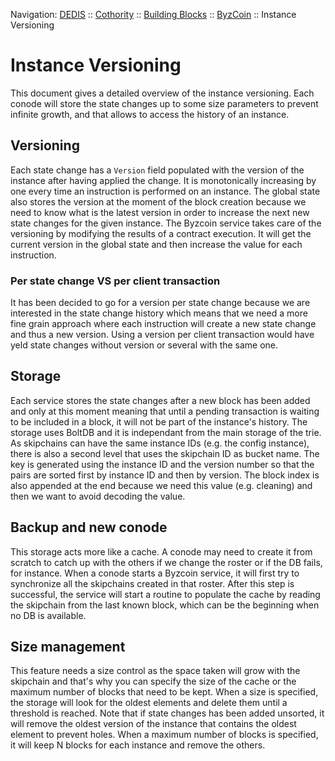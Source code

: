 Navigation: [DEDIS](https://github.com/dedis/doc/tree/master/README.md) ::
[Cothority](https://github.com/dedis/cothority/tree/main/README.md) ::
[Building Blocks](https://github.com/dedis/cothority/tree/main/doc/BuildingBlocks.md) ::
[ByzCoin](README.md) ::
Instance Versioning

# Instance Versioning

This document gives a detailed overview of the instance versioning. Each conode
will store the state changes up to some size parameters to prevent infinite
growth, and that allows to access the history of an instance.

## Versioning

Each state change has a `Version` field populated with the version of the instance
after having applied the change. It is monotonically increasing by one every time
an instruction is performed on an instance.
The global state also stores the version at the moment of the block creation because
we need to know what is the latest version in order to increase the next new
state changes for the given instance.
The Byzcoin service takes care of the versioning by modifying the results of a
contract execution. It will get the current version in the global state and then
increase the value for each instruction.

### Per state change VS per client transaction

It has been decided to go for a version per state change because we are interested
in the state change history which means that we need a more fine grain approach
where each instruction will create a new state change and thus a new version.
Using a version per client transaction would have yeld state changes without
version or several with the same one.

## Storage

Each service stores the state changes after a new block has been added and only
at this moment meaning that until a pending transaction is waiting to be included
in a block, it will not be part of the instance's history.
The storage uses BoltDB and it is independant from the main storage of the trie.
As skipchains can have the same instance IDs (e.g. the config instance), there is also a
second level that uses the skipchain ID as bucket name.
The key is generated using the instance ID and the
version number so that the pairs are sorted first by instance ID and then by
version. The block index is also appended at the end because we need this
value (e.g. cleaning) and then we want to avoid decoding the value.

## Backup and new conode

This storage acts more like a cache. A conode may need to create it
from scratch to catch up with the others if we change the roster or if the DB fails,
for instance.
When a conode starts a Byzcoin service, it will first try to synchronize all the
skipchains created in that roster. After this step is successful, the service will
start a routine to populate the cache by reading the skipchain from the last known
block, which can be the beginning when no DB is available.

## Size management

This feature needs a size control as the space taken will grow with the skipchain and
that's why you can specify the size of the cache or the maximum number of blocks that
need to be kept. When a size is specified, the storage will look for the oldest
elements and delete them until a threshold is reached. Note that if state
changes has been added unsorted, it will remove the oldest version of the instance
that contains the oldest element to prevent holes. When a maximum number of blocks
is specified, it will keep N blocks for each instance and remove the others.
